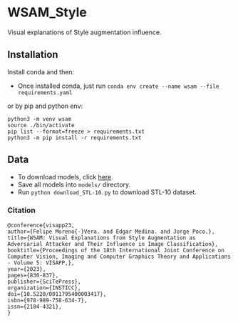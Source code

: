 # WSAM_Style
Visual explanations of Style augmentation influence.

## Installation

Install conda and then:

* Once installed conda, just run `conda env create --name wsam --file requirements.yaml `

or by pip and python env:

```
python3 -m venv wsam
source ./bin/activate
pip list --format=freeze > requirements.txt
python3 -m pip install -r requirements.txt 
```

## Data

* To download models, click [here](https://drive.google.com/file/d/1mbnimFjilKmmd9Wjt2RHlatrhVwdJ8q8/view?usp=share_link).
* Save all models into `models/` directory.
* Run `python download_STL-10.py` to download STL-10 dataset.

### Citation

```
@conference{visapp23,
author={Felipe Moreno{-}Vera. and Edgar Medina. and Jorge Poco.},
title={WSAM: Visual Explanations from Style Augmentation as Adversarial Attacker and Their Influence in Image Classification},
booktitle={Proceedings of the 18th International Joint Conference on Computer Vision, Imaging and Computer Graphics Theory and Applications - Volume 5: VISAPP,},
year={2023},
pages={830-837},
publisher={SciTePress},
organization={INSTICC},
doi={10.5220/0011795400003417},
isbn={978-989-758-634-7},
issn={2184-4321},
}
```

